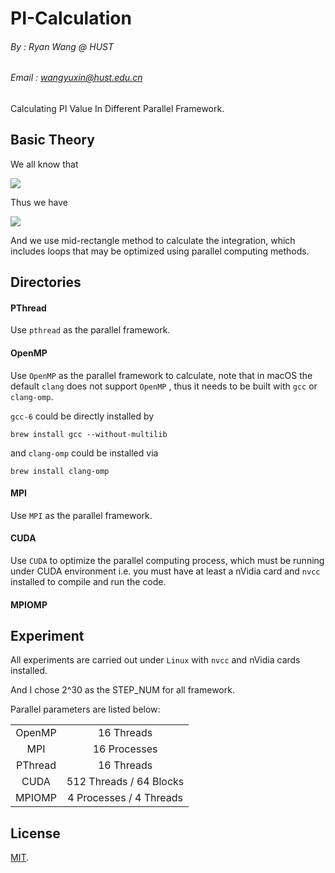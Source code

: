 # PI-Calculation
###### By : Ryan Wang @ HUST
###### Email : wangyuxin@hust.edu.cn

Calculating PI Value In Different Parallel Framework.

## Basic Theory
We all know that 

<!-- $$ \int_0^1 \frac{1}{1+x^2}dx = arctanx\big|_0^1$$ -->
<img src='http://latex.codecogs.com/png.latex?%5Cdpi%7B120%7D%20%5Clarge%20%5Cint_0%5E1%20%5Cfrac%7B1%7D%7B1&plus;x%5E2%7Ddx%20%3D%20arctanx%5Cbig%7C_0%5E1'></img>

Thus we have

<!-- $$\Pi = 4 \times \int_0^1\frac{1}{1+x^2}dx$$ -->
<img src='http://latex.codecogs.com/png.latex?%5Cdpi%7B120%7D%20%5Clarge%20%5CPi%20%3D%204%20%5Ctimes%20%5Cint_0%5E1%5Cfrac%7B1%7D%7B1&plus;x%5E2%7Ddx'></img>


And we use mid-rectangle method to calculate the integration, which includes loops that may be optimized using parallel computing methods.

## Directories
#### PThread
Use `pthread` as the parallel framework.

#### OpenMP
Use `OpenMP` as the parallel framework to calculate, note that in macOS the default `clang` does not support `OpenMP`
, thus it needs to be built with `gcc` or `clang-omp`.

`gcc-6` could be directly installed by 
```
brew install gcc --without-multilib
```

and `clang-omp`  could be installed via
```
brew install clang-omp
```

#### MPI
Use `MPI` as the parallel framework.

#### CUDA
Use `CUDA` to optimize the parallel computing process, which must be running under CUDA environment i.e. you must have 
at least a nVidia card and `nvcc` installed to compile and run the code.

#### MPIOMP


## Experiment
All experiments are carried out under `Linux` with `nvcc` and nVidia cards installed.

And I chose 2^30 as the STEP_NUM for all framework.

Parallel parameters are listed below:

|               |                         |
|:-------------:|:-----------------------:|
| OpenMP        | 16 Threads
| MPI           | 16 Processes            |
| PThread       | 16 Threads              |
| CUDA          | 512 Threads / 64 Blocks |
| MPIOMP        | 4 Processes / 4 Threads |


## License
[MIT](https://github.com/RyanWangGit/PI-Calculation/blob/master/LICENSE.md).
